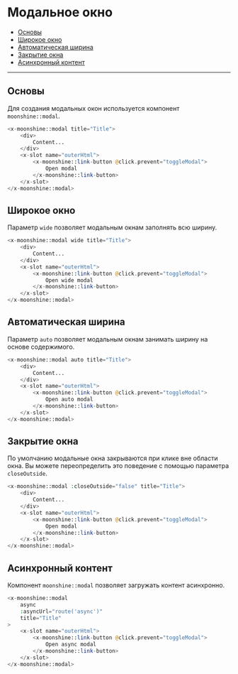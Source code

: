 # Модальное окно

- [Основы](#basics)
- [Широкое окно](#wide)
- [Автоматическая ширина](#auto)
- [Закрытие окна](#close)
- [Асинхронный контент](#async)

---

<a name="basics"></a>
## Основы

Для создания модальных окон используется компонент `moonshine::modal`.

```php
<x-moonshine::modal title="Title">
    <div>
        Content...
    </div>
    <x-slot name="outerHtml">
        <x-moonshine::link-button @click.prevent="toggleModal">
            Open modal
        </x-moonshine::link-button>
    </x-slot>
</x-moonshine::modal>
```

<a name="wide"></a>
## Широкое окно

Параметр `wide` позволяет модальным окнам заполнять всю ширину.

```php
<x-moonshine::modal wide title="Title">
    <div>
        Content...
    </div>
    <x-slot name="outerHtml">
        <x-moonshine::link-button @click.prevent="toggleModal">
            Open wide modal
        </x-moonshine::link-button>
    </x-slot>
</x-moonshine::modal>
```

<a name="auto"></a>
## Автоматическая ширина

Параметр `auto` позволяет модальным окнам занимать ширину на основе содержимого.

```php
<x-moonshine::modal auto title="Title">
    <div>
        Content...
    </div>
    <x-slot name="outerHtml">
        <x-moonshine::link-button @click.prevent="toggleModal">
            Open auto modal
        </x-moonshine::link-button>
    </x-slot>
</x-moonshine::modal>
```

<a name="=close"></a>
## Закрытие окна

По умолчанию модальные окна закрываются при клике вне области окна. Вы можете переопределить это поведение с помощью параметра `closeOutside`.

```php
<x-moonshine::modal :closeOutside="false" title="Title">
    <div>
        Content...
    </div>
    <x-slot name="outerHtml">
        <x-moonshine::link-button @click.prevent="toggleModal">
            Open modal
        </x-moonshine::link-button>
    </x-slot>
</x-moonshine::modal>
```

<a name="async"></a>
## Асинхронный контент

Компонент `moonshine::modal` позволяет загружать контент асинхронно.

```php
<x-moonshine::modal
    async
    :asyncUrl="route('async')"
    title="Title"
>
    <x-slot name="outerHtml">
        <x-moonshine::link-button @click.prevent="toggleModal">
            Open async modal
        </x-moonshine::link-button>
    </x-slot>
</x-moonshine::modal>
```
